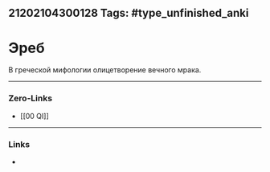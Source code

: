 21202104300128
Tags: #type_unfinished_anki 
---
# Эреб

В греческой мифологии олицетворение вечного мрака.

---
### Zero-Links
- [[00 QI]]
---
### Links
-
